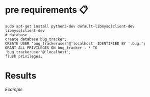 # pre requirements 📋
```
sudo apt-get install python3-dev default-libmysqlclient-dev libmysqlclient-dev
# database
create database bug_tracker;
CREATE USER 'bug_trackeruser'@'localhost' IDENTIFIED BY '.bug.';
GRANT ALL PRIVILEGES ON bug_tracker . * TO 'bug_trackeruser'@'localhost';
flush privileges;
```
# Results 
_Example_
